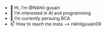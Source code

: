 - 👋 Hi, I’m @Nikhil-gusain
- 👀 I’m interested in AI and programming
- 🌱 I’m currently persuing BCA
- 📫 How to reach me insta --> nikhilgusain09

<!---
Nikhil-gusain/Nikhil-gusain is a ✨ special ✨ repository because its `README.md` (this file) appears on your GitHub profile.
You can click the Preview link to take a look at your changes.
--->
